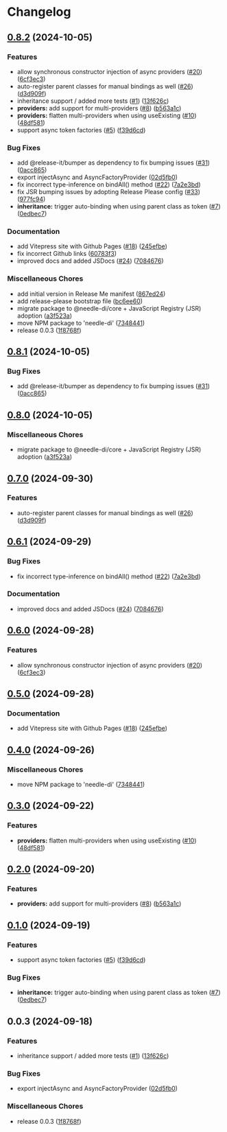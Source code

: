 # Changelog

## [0.8.2](https://github.com/needle-di/core/compare/core-v0.8.1...core-v0.8.2) (2024-10-05)


### Features

* allow synchronous constructor injection of async providers ([#20](https://github.com/needle-di/core/issues/20)) ([6cf3ec3](https://github.com/needle-di/core/commit/6cf3ec3eabd88f541d6714b56ca0b70ab5e779a2))
* auto-register parent classes for manual bindings as well ([#26](https://github.com/needle-di/core/issues/26)) ([d3d909f](https://github.com/needle-di/core/commit/d3d909fc603c74d4c81968d64545091b6bd7e437))
* inheritance support / added more tests ([#1](https://github.com/needle-di/core/issues/1)) ([13f626c](https://github.com/needle-di/core/commit/13f626ce3985f447e11f371ff476f5da2907f067))
* **providers:** add support for multi-providers ([#8](https://github.com/needle-di/core/issues/8)) ([b563a1c](https://github.com/needle-di/core/commit/b563a1c1fbc9d9e3adb487459d611655ad0c6a15))
* **providers:** flatten multi-providers when using useExisting ([#10](https://github.com/needle-di/core/issues/10)) ([48df581](https://github.com/needle-di/core/commit/48df581ec4901ecdd642cc7c64e527de71d1ec48))
* support async token factories ([#5](https://github.com/needle-di/core/issues/5)) ([f39d6cd](https://github.com/needle-di/core/commit/f39d6cd28d6fdb96664f82f084d9ed55405ece4b))


### Bug Fixes

* add @release-it/bumper as dependency to fix bumping issues ([#31](https://github.com/needle-di/core/issues/31)) ([0acc865](https://github.com/needle-di/core/commit/0acc865784d5137a242e728593ed4738f1a77955))
* export injectAsync and AsyncFactoryProvider ([02d5fb0](https://github.com/needle-di/core/commit/02d5fb07f6dd2b8bfa157cc438f8f3d9625c1630))
* fix incorrect type-inference on bindAll() method ([#22](https://github.com/needle-di/core/issues/22)) ([7a2e3bd](https://github.com/needle-di/core/commit/7a2e3bdf2b22d194cefb0dcd3d4b2ddb9589516b))
* fix JSR bumping issues by adopting Release Please config ([#33](https://github.com/needle-di/core/issues/33)) ([977fc94](https://github.com/needle-di/core/commit/977fc9457e91b1f2640e6e217973ad9684c82dc7))
* **inheritance:** trigger auto-binding when using parent class as token ([#7](https://github.com/needle-di/core/issues/7)) ([0edbec7](https://github.com/needle-di/core/commit/0edbec733800c1919d0577e2bfcfa66d9bc14fb9))


### Documentation

* add Vitepress site with Github Pages ([#18](https://github.com/needle-di/core/issues/18)) ([245efbe](https://github.com/needle-di/core/commit/245efbe4def6a1c0647cfc6c06c299968ad0eec9))
* fix incorrect Github links ([60783f3](https://github.com/needle-di/core/commit/60783f3f4800ca64c676c31bfebbf93c20a2123b))
* improved docs and added JSDocs ([#24](https://github.com/needle-di/core/issues/24)) ([7084676](https://github.com/needle-di/core/commit/708467639a60603b63cb7405ecaeaadaf2979562))


### Miscellaneous Chores

* add initial version in Release Me manifest ([867ed24](https://github.com/needle-di/core/commit/867ed24a3bbd6f6206d354eddc45d374d830426a))
* add release-please bootstrap file ([bc6ee60](https://github.com/needle-di/core/commit/bc6ee6002697ba9c0255f3f800db9747456c927e))
* migrate package to @needle-di/core + JavaScript Registry (JSR) adoption ([a3f523a](https://github.com/needle-di/core/commit/a3f523a05971343fd15faccdc012eec8e1e0f9c8))
* move NPM package to 'needle-di' ([7348441](https://github.com/needle-di/core/commit/7348441931179971dd41ac6583876faee3cfd241))
* release 0.0.3 ([1f8768f](https://github.com/needle-di/core/commit/1f8768faceceab651175433d20c853a03c404a3d))

## [0.8.1](https://github.com/needle-di/core/compare/v0.8.0...v0.8.1) (2024-10-05)


### Bug Fixes

* add @release-it/bumper as dependency to fix bumping issues ([#31](https://github.com/needle-di/core/issues/31)) ([0acc865](https://github.com/needle-di/core/commit/0acc865784d5137a242e728593ed4738f1a77955))

## [0.8.0](https://github.com/needle-di/core/compare/v0.7.0...v0.8.0) (2024-10-05)


### Miscellaneous Chores

* migrate package to @needle-di/core + JavaScript Registry (JSR) adoption ([a3f523a](https://github.com/needle-di/core/commit/a3f523a05971343fd15faccdc012eec8e1e0f9c8))

## [0.7.0](https://github.com/needle-di/core/compare/v0.6.1...v0.7.0) (2024-09-30)


### Features

* auto-register parent classes for manual bindings as well ([#26](https://github.com/needle-di/core/issues/26)) ([d3d909f](https://github.com/needle-di/core/commit/d3d909fc603c74d4c81968d64545091b6bd7e437))

## [0.6.1](https://github.com/needle-di/core/compare/v0.6.0...v0.6.1) (2024-09-29)


### Bug Fixes

* fix incorrect type-inference on bindAll() method ([#22](https://github.com/needle-di/core/issues/22)) ([7a2e3bd](https://github.com/needle-di/core/commit/7a2e3bdf2b22d194cefb0dcd3d4b2ddb9589516b))


### Documentation

* improved docs and added JSDocs ([#24](https://github.com/needle-di/core/issues/24)) ([7084676](https://github.com/needle-di/core/commit/708467639a60603b63cb7405ecaeaadaf2979562))

## [0.6.0](https://github.com/needle-di/core/compare/v0.5.0...v0.6.0) (2024-09-28)


### Features

* allow synchronous constructor injection of async providers ([#20](https://github.com/needle-di/core/issues/20)) ([6cf3ec3](https://github.com/needle-di/core/commit/6cf3ec3eabd88f541d6714b56ca0b70ab5e779a2))

## [0.5.0](https://github.com/needle-di/core/compare/v0.4.0...v0.5.0) (2024-09-28)


### Documentation

* add Vitepress site with Github Pages ([#18](https://github.com/needle-di/core/issues/18)) ([245efbe](https://github.com/needle-di/core/commit/245efbe4def6a1c0647cfc6c06c299968ad0eec9))

## [0.4.0](https://github.com/needle-di/core/compare/v0.3.0...v0.4.0) (2024-09-26)


### Miscellaneous Chores

* move NPM package to 'needle-di' ([7348441](https://github.com/needle-di/core/commit/7348441931179971dd41ac6583876faee3cfd241))

## [0.3.0](https://github.com/needle-di/core/compare/v0.2.0...v0.3.0) (2024-09-22)


### Features

* **providers:** flatten multi-providers when using useExisting ([#10](https://github.com/needle-di/core/issues/10)) ([48df581](https://github.com/needle-di/core/commit/48df581ec4901ecdd642cc7c64e527de71d1ec48))

## [0.2.0](https://github.com/needle-di/core/compare/v0.1.0...v0.2.0) (2024-09-20)


### Features

* **providers:** add support for multi-providers ([#8](https://github.com/needle-di/core/issues/8)) ([b563a1c](https://github.com/needle-di/core/commit/b563a1c1fbc9d9e3adb487459d611655ad0c6a15))

## [0.1.0](https://github.com/needle-di/core/compare/v0.0.3...v0.1.0) (2024-09-19)


### Features

* support async token factories ([#5](https://github.com/needle-di/core/issues/5)) ([f39d6cd](https://github.com/needle-di/core/commit/f39d6cd28d6fdb96664f82f084d9ed55405ece4b))


### Bug Fixes

* **inheritance:** trigger auto-binding when using parent class as token ([#7](https://github.com/needle-di/core/issues/7)) ([0edbec7](https://github.com/needle-di/core/commit/0edbec733800c1919d0577e2bfcfa66d9bc14fb9))

## 0.0.3 (2024-09-18)


### Features

* inheritance support / added more tests ([#1](https://github.com/needle-di/core/issues/1)) ([13f626c](https://github.com/needle-di/core/commit/13f626ce3985f447e11f371ff476f5da2907f067))


### Bug Fixes

* export injectAsync and AsyncFactoryProvider ([02d5fb0](https://github.com/needle-di/core/commit/02d5fb07f6dd2b8bfa157cc438f8f3d9625c1630))


### Miscellaneous Chores

* release 0.0.3 ([1f8768f](https://github.com/needle-di/core/commit/1f8768faceceab651175433d20c853a03c404a3d))
